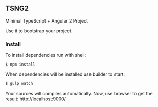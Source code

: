 ## TSNG2

Minimal TypeScript + Angular 2 Project

Use it to bootstrap your project.

### Install

To install dependencies run with shell:

```sh
$ npm install
```

When dependencies will be installed use builder to start:

```sh
$ gulp watch
```

Your sources will compiles automatically. Now, use browser to get the result:
http://localhost:9000/
